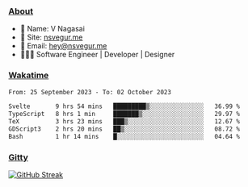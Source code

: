 
### [About](https://nsvegur.me/)

- 👻 Name: V Nagasai
- 🔭 Site: [nsvegur.me](https://nsvegur.me/)
- 📨 Email: [hey@nsvegur.me](mailto:hey@nsvegur.me)
- 👨🏻‍💻 Software Engineer | Developer | Designer

### [Wakatime](https://wakatime.com/@NSVegur)

<!--START_SECTION:waka-->

```txt
From: 25 September 2023 - To: 02 October 2023

Svelte       9 hrs 54 mins   █████████▒░░░░░░░░░░░░░░░   36.99 %
TypeScript   8 hrs 1 min     ███████▒░░░░░░░░░░░░░░░░░   29.97 %
TeX          3 hrs 23 mins   ███▒░░░░░░░░░░░░░░░░░░░░░   12.67 %
GDScript3    2 hrs 20 mins   ██▒░░░░░░░░░░░░░░░░░░░░░░   08.72 %
Bash         1 hr 14 mins    █░░░░░░░░░░░░░░░░░░░░░░░░   04.64 %
```

<!--END_SECTION:waka-->

### [Gitty](https://github.com/NSVEGUR?tab=repositories)

[![GitHub Streak](http://github-profile-summary-cards.vercel.app/api/cards/profile-details?username=NSVEGUR&theme=github_dark)]('https://github.com/NSVEGUR')

